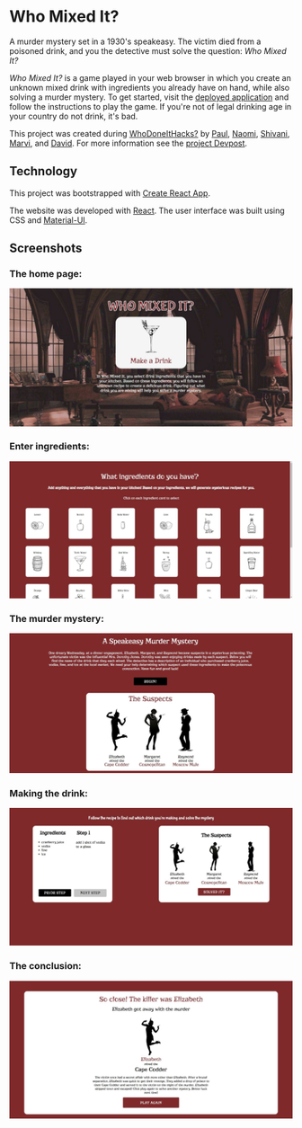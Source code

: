 # Who Mixed It?
A murder mystery set in a 1930's speakeasy. The victim died from a poisoned drink, and you the detective must solve the question: _Who Mixed It?_

_Who Mixed It?_ is a game played in your web browser in which you create an unknown mixed drink with ingredients you already have on hand, while also solving a murder mystery. To get started, visit the [deployed application](https://pcen.github.io/who-made-it/#/) and follow the instructions to play the game. If you're not of legal drinking age in your country do not drink, it's bad.

This project was created during [WhoDoneItHacks?](https://whodoneithacks.devpost.com/) by [Paul](https://github.com/pcen), [Naomi](https://github.com/nvpaul), [Shivani](https://github.com/schidell), [Marvi](https://github.com/marvi99), and [David](https://github.com/DSchriemer). For more information see the [project Devpost](https://devpost.com/software/who-made-it).

## Technology
This project was bootstrapped with [Create React App](https://github.com/facebook/create-react-app).

The website was developed with [React](https://reactjs.org/). The user interface was built using CSS and [Material-UI](https://material-ui.com/).

## Screenshots
### The home page:
![Home Page](screenshots/home.jpg)
### Enter ingredients:
![Add Ingredients](screenshots/add-ingredients.jpg)
### The murder mystery:
![Story](screenshots/story.jpg)
### Making the drink:
![Step](screenshots/step.jpg)
### The conclusion:
![Conclusion](screenshots/conclusion.jpg)
